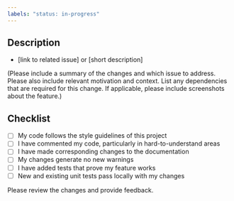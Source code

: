```yaml
---
labels: "status: in-progress"
---
```


## Description

- [link to related issue] or [short description]

(Please include a summary of the changes and which issue to address. Please also include relevant motivation and context. List any dependencies that are required for this change. If applicable, please include screenshots about the feature.)

## Checklist

- [ ] My code follows the style guidelines of this project
- [ ] I have commented my code, particularly in hard-to-understand areas
- [ ] I have made corresponding changes to the documentation
- [ ] My changes generate no new warnings
- [ ] I have added tests that prove my feature works
- [ ] New and existing unit tests pass locally with my changes

Please review the changes and provide feedback.

